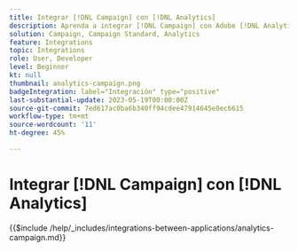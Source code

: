 ```yaml
---
title: Integrar [!DNL Campaign] con [!DNL Analytics]
description: Aprenda a integrar [!DNL Campaign] con Adobe [!DNL Analytics].
solution: Campaign, Campaign Standard, Analytics
feature: Integrations
topic: Integrations
role: User, Developer
level: Beginner
kt: null
thumbnail: analytics-campaign.png
badgeIntegration: label="Integración" type="positive"
last-substantial-update: 2023-05-19T00:00:00Z
source-git-commit: 7ed617ac0ba6b340ff94cdee47914645e0ec6615
workflow-type: tm+mt
source-wordcount: '11'
ht-degree: 45%

---
```



# Integrar [!DNL Campaign] con [!DNL Analytics]

{{$include /help/_includes/integrations-between-applications/analytics-campaign.md}}
